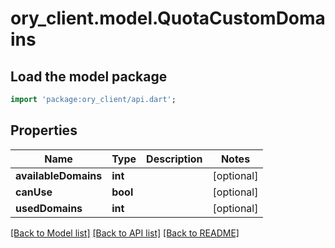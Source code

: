 # ory_client.model.QuotaCustomDomains

## Load the model package
```dart
import 'package:ory_client/api.dart';
```

## Properties
Name | Type | Description | Notes
------------ | ------------- | ------------- | -------------
**availableDomains** | **int** |  | [optional] 
**canUse** | **bool** |  | [optional] 
**usedDomains** | **int** |  | [optional] 

[[Back to Model list]](../README.md#documentation-for-models) [[Back to API list]](../README.md#documentation-for-api-endpoints) [[Back to README]](../README.md)


